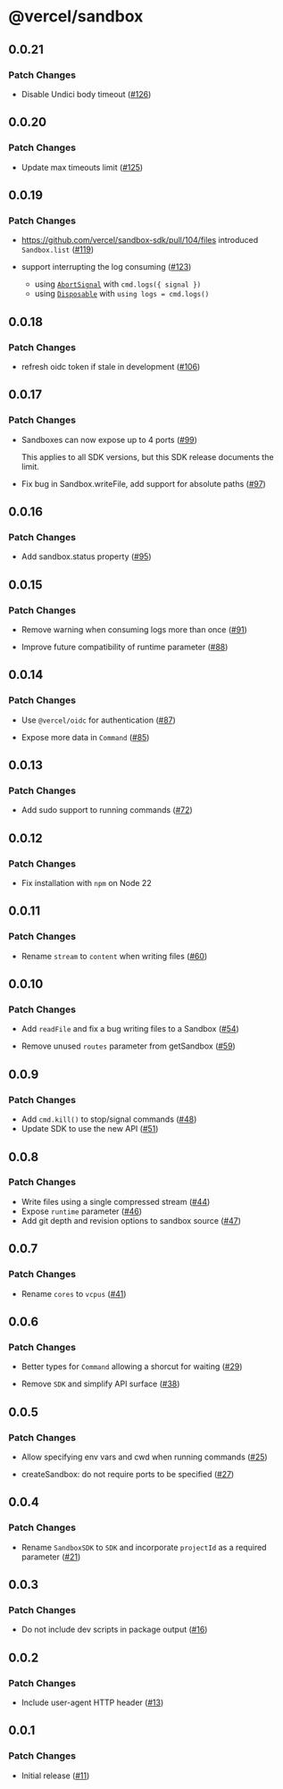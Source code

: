 # @vercel/sandbox

## 0.0.21

### Patch Changes

- Disable Undici body timeout ([#126](https://github.com/vercel/sandbox-sdk/pull/126))

## 0.0.20

### Patch Changes

- Update max timeouts limit ([#125](https://github.com/vercel/sandbox-sdk/pull/125))

## 0.0.19

### Patch Changes

- https://github.com/vercel/sandbox-sdk/pull/104/files introduced `Sandbox.list` ([#119](https://github.com/vercel/sandbox-sdk/pull/119))

- support interrupting the log consuming ([#123](https://github.com/vercel/sandbox-sdk/pull/123))

  - using [`AbortSignal`](https://developer.mozilla.org/en-US/docs/Web/API/AbortSignal) with `cmd.logs({ signal })`
  - using [`Disposable`](https://developer.mozilla.org/en-US/docs/Web/JavaScript/Reference/Statements/using) with `using logs = cmd.logs()`

## 0.0.18

### Patch Changes

- refresh oidc token if stale in development ([#106](https://github.com/vercel/sandbox-sdk/pull/106))

## 0.0.17

### Patch Changes

- Sandboxes can now expose up to 4 ports ([#99](https://github.com/vercel/sandbox-sdk/pull/99))

  This applies to all SDK versions, but this SDK release documents the limit.

- Fix bug in Sandbox.writeFile, add support for absolute paths ([#97](https://github.com/vercel/sandbox-sdk/pull/97))

## 0.0.16

### Patch Changes

- Add sandbox.status property ([#95](https://github.com/vercel/sandbox-sdk/pull/95))

## 0.0.15

### Patch Changes

- Remove warning when consuming logs more than once ([#91](https://github.com/vercel/sandbox-sdk/pull/91))

- Improve future compatibility of runtime parameter ([#88](https://github.com/vercel/sandbox-sdk/pull/88))

## 0.0.14

### Patch Changes

- Use `@vercel/oidc` for authentication ([#87](https://github.com/vercel/sandbox-sdk/pull/87))

- Expose more data in `Command` ([#85](https://github.com/vercel/sandbox-sdk/pull/85))

## 0.0.13

### Patch Changes

- Add sudo support to running commands ([#72](https://github.com/vercel/sandbox-sdk/pull/72))

## 0.0.12

### Patch Changes

- Fix installation with `npm` on Node 22

## 0.0.11

### Patch Changes

- Rename `stream` to `content` when writing files ([#60](https://github.com/vercel/sandbox-sdk/pull/60))

## 0.0.10

### Patch Changes

- Add `readFile` and fix a bug writing files to a Sandbox ([#54](https://github.com/vercel/sandbox-sdk/pull/54))

- Remove unused `routes` parameter from getSandbox ([#59](https://github.com/vercel/sandbox-sdk/pull/59))

## 0.0.9

### Patch Changes

- Add `cmd.kill()` to stop/signal commands ([#48](https://github.com/vercel/sandbox-sdk/pull/48))
- Update SDK to use the new API ([#51](https://github.com/vercel/sandbox-sdk/pull/51))

## 0.0.8

### Patch Changes

- Write files using a single compressed stream ([#44](https://github.com/vercel/sandbox-sdk/pull/44))
- Expose `runtime` parameter ([#46](https://github.com/vercel/sandbox-sdk/pull/46))
- Add git depth and revision options to sandbox source ([#47](https://github.com/vercel/sandbox-sdk/pull/47))

## 0.0.7

### Patch Changes

- Rename `cores` to `vcpus` ([#41](https://github.com/vercel/sandbox-sdk/pull/41))

## 0.0.6

### Patch Changes

- Better types for `Command` allowing a shorcut for waiting ([#29](https://github.com/vercel/sandbox-sdk/pull/29))

- Remove `SDK` and simplify API surface ([#38](https://github.com/vercel/sandbox-sdk/pull/38))

## 0.0.5

### Patch Changes

- Allow specifying env vars and cwd when running commands ([#25](https://github.com/vercel/sandbox-sdk/pull/25))

- createSandbox: do not require ports to be specified ([#27](https://github.com/vercel/sandbox-sdk/pull/27))

## 0.0.4

### Patch Changes

- Rename `SandboxSDK` to `SDK` and incorporate `projectId` as a required parameter ([#21](https://github.com/vercel/sandbox-sdk/pull/21))

## 0.0.3

### Patch Changes

- Do not include dev scripts in package output ([#16](https://github.com/vercel/sandbox-sdk/pull/16))

## 0.0.2

### Patch Changes

- Include user-agent HTTP header ([#13](https://github.com/vercel/sandbox-sdk/pull/13))

## 0.0.1

### Patch Changes

- Initial release ([#11](https://github.com/vercel/sandbox-sdk/pull/11))
